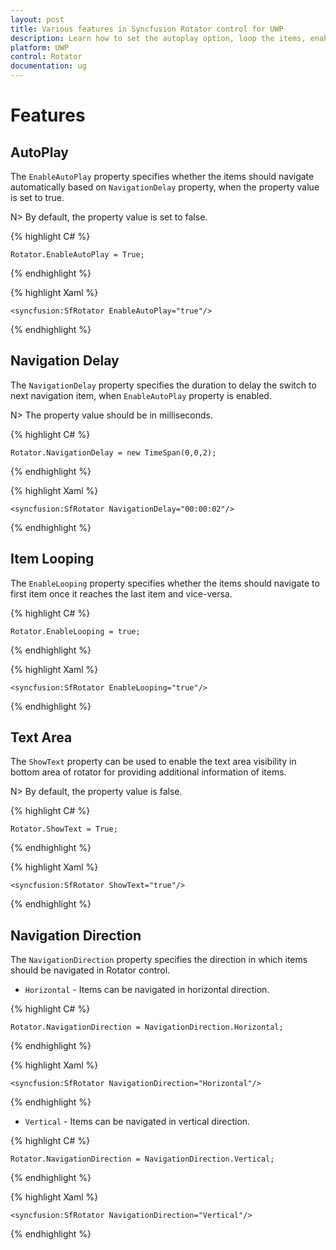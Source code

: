 ```yaml
---
layout: post
title: Various features in Syncfusion Rotator control for UWP
description: Learn how to set the autoplay option, loop the items, enable Text Area  and choose the navigation direction in Rotator control for Xamarin.Forms
platform: UWP
control: Rotator
documentation: ug
---
```


# Features

## AutoPlay

The `EnableAutoPlay` property specifies whether the items should navigate automatically based on `NavigationDelay` property, when the property value is set to true.

N> By default, the property value is set to false.

{% highlight C# %}

	Rotator.EnableAutoPlay = True;

{% endhighlight %}

{% highlight Xaml %}

    <syncfusion:SfRotator EnableAutoPlay="true"/>
  
 {% endhighlight %}

## Navigation Delay

The `NavigationDelay` property specifies the duration to delay the switch to next navigation item, when `EnableAutoPlay` property is enabled.

N> The property value should be in milliseconds.

{% highlight C# %}

	Rotator.NavigationDelay = new TimeSpan(0,0,2);

{% endhighlight %}

{% highlight Xaml %}

    <syncfusion:SfRotator NavigationDelay="00:00:02"/>
  
 {% endhighlight %}

## Item Looping

The `EnableLooping` property specifies whether the items should navigate to first item once it reaches the last item and vice-versa.

{% highlight C# %}

	Rotator.EnableLooping = true;

{% endhighlight %}

{% highlight Xaml %}

    <syncfusion:SfRotator EnableLooping="true"/>
  
 {% endhighlight %}


## Text Area 

The `ShowText` property can be used to enable the text area visibility in bottom area of rotator for providing additional information of items.

N> By default, the property value is false.

{% highlight C# %}

	Rotator.ShowText = True;

{% endhighlight %}

{% highlight Xaml %}

    <syncfusion:SfRotator ShowText="true"/>
  
 {% endhighlight %}

## Navigation Direction

The `NavigationDirection` property specifies the direction in which items should be navigated in Rotator control.

* `Horizontal` - Items can be navigated in horizontal direction.

{% highlight C# %}

	Rotator.NavigationDirection = NavigationDirection.Horizontal;

{% endhighlight %}

{% highlight Xaml %}

    <syncfusion:SfRotator NavigationDirection="Horizontal"/>

{% endhighlight %}

* `Vertical` - Items can be navigated in vertical direction.

{% highlight C# %}

	Rotator.NavigationDirection = NavigationDirection.Vertical;

{% endhighlight %}

{% highlight Xaml %}

    <syncfusion:SfRotator NavigationDirection="Vertical"/>

{% endhighlight %}
